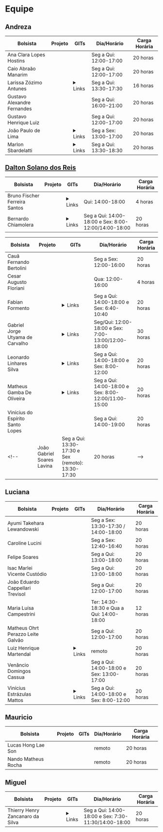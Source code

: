 # Equipe

<!-- https://furb.sharepoint.com/:x:/r/sites/tecedu-furb/_layouts/15/doc2.aspx?sourcedoc=%7B6D1E3674-9942-4869-9D75-217681BF567E%7D&file=Controle_Bolsistas.xlsx&fromShare=true&action=default&mobileredirect=true -->

## Andreza

| Bolsista                | Projeto | GITs  | Dia/Horário            | Carga Horária |
|-------------------------|---------|------|------------------------|---------------|
| Ana Clara Lopes Hostins |         |      |Seg a Qui: 12:00-17:00  | 20 horas      |
| Caio Abraão Manarim	    |         |      |Seg a Qui: 12:00-17:00  | 20 horas      |
| Larissa Zózimo Antunes  |         | <details><summary>Links</summary><a href="https://github.com/LDTTFURB/reciclou" target="_blank">reciclou</a></details>     |Seg a Qui: 13:30-17:30  | 16 horas      |
| Gustavo Alexandre Fernandes |         |      |Seg a Qui: 16:00-21:00  | 20 horas      |
| Gustavo Henrique Luiz |         |      |Seg a Qui: 12:00-17:00  | 20 horas      |
| João Paulo de Lima |         | <details><summary>Links</summary><a href="https://github.com/LDTTFURB/bugio" target="_blank">bugio</a></details>     |Seg a Sex: 13:00-17:00  | 20 horas      |
| Marlon Sbardelatti      |         |<details><summary>Links</summary><a href="https://github.com/LDTTFURB/bugio" target="_blank">bugio</a></details>      |Seg a Qui: 13:30-18:30  | 20 horas      |

## [Dalton Solano dos Reis](https://dalton-reis.github.io/dalton-reis/)

| Bolsista               | Projeto | GITs  | Dia/Horário            | Carga Horária |
|------------------------|---------|------|------------------------|---------------|
| Bruno Fischer Ferreira Santos|         |  <details><summary>Links</summary><a href="https://github.com/LDTTFURB/FurbotUnity" target="_blank">FurbotUnity</a><br><a href="https://github.com/LDTTFURB/Furbot_ArenaJogos" target="_blank">Furbot_ArenaJogos</a></details> | Qui: 14:00-18:00 | 4 horas|
| Bernardo Chiamolera    |         |  <details><summary>Links</summary><a href="https://github.com/LDTTFURB/FurbotUnity" target="_blank">FurbotUnity</a><br> <a href="https://github.com/LDTTFURB/FURBOT_Gerador" target="_blank">Furbot_Gerador</a></details>  | Seg a Qui: 14:00-18:00 e Sex: 8:00-12:00/14:00-18:00 | 20 horas |

| Bolsista               | Projeto | GITs  | Dia/Horário            | Carga Horária |
|------------------------|---------|------|------------------------|---------------|
| Cauã Fernando Bertolini      |         |       | Seg a Sex: 12:00-16:00 | 20 horas|
| Cesar Augusto Floriani       |         |       | Qua: 12:00-16:00 | 4 horas|
| Fabian Formento|         |<details><summary>Links</summary><a href="https://github.com/LDTTFURB/Furbot_ArenaJogos" target="_blank">Furbot_ArenaJogos</a></details>    | Seg a Qui: 14:00-18:00 e Sex: 6:40-10:40 | 20 horas |
| Gabriel Jorge Utyama de Carvalho|         |  <details><summary>Links</summary><a href="https://github.com/LDTTFURB/Projeto_FlorestaSC_2024" target="_blank">Projeto_FlorestaSC_2024</a></br><a href="https://github.com/LDTTFURB/Projeto_FFM_2023_Consequencias" target="_blank">Projeto_FFM_2023_Consequencias</a></details>    | Seg/Qui: 12:00-18:00 e Sex: 7:00-13:00/12:00-18:00 | 30 horas |
| Leonardo Linhares Silva|         | <details><summary>Links</summary><a href="https://github.com/LDTTFURB/Furbot_ArenaJogos" target="_blank">Furbot_ArenaJogos</a><br><a href="https://github.com/LDTTFURB/FurbotUnity" target="_blank">FurbotUnity</a><br><a href="https://github.com/LDTTFURB/ldtt-servidor" target="_blank">ldtt-servidor</a><br><a href="https://github.com/LDTTFURB/LDTT_SuperTrunfoElementar" target="_blank">LDTT_SuperTrunfoElementar</a><br><a href="https://github.com/LDTTFURB/site" target="_blank">site</a><br><a href="https://github.com/LDTTFURB/site_privado" target="_blank">site_privado</a></details> |  Seg a Qui: 14:00-18:00 e Sex: 8:00-12:00 | 20 horas |
| Matheus Gamba De Oliveira |         |<details><summary>Links</summary><a href="https://github.com/LDTTFURB/Furbot_ArenaJogos" target="_blank">Furbot_ArenaJogos</a></details>      | Seg a Qui: 14:00-18:00 e Sex: 8:00-12:00/11:00-15:00 | 20 horas |
| Vinícius do Espírito Santo Lopes |         |      | Seg a Qui: 14:00-19:00 | 20 horas |
<!--| João Gabriel Soares Lavina | Seg a Qui: 13:30-17:30 e Sex (remoto): 13:30-17:30 | 20 horas | -->

## Luciana

| Bolsista               | Projeto | GITs  | Dia/Horário            | Carga Horária |
|------------------------|---------|------|------------------------|---------------|
| Ayumi Takehara Lewandowski|         |       | Seg a Sex: 13:30-17:30  / 14:00-18:00 | 20 horas |
| Caroline Lucini|         |       | Seg a Sex: 12:40-16:40 | 20 horas |
| Felipe Soares  |         |       | Seg a Qui: 13:00-18:00 | 20 horas |
| Isac Marlei Vicente Custódio  |         |       | Seg a Qui: 13:00-18:00 | 20 horas |
| João Eduardo Cappellari Trevisol |         |       | Seg a Qui: 12:00-17:00 | 20 horas |
| Maria Luísa Campestrini |         |       | Ter: 14:30-18:30 e Qua a Qui: 14:00-18:00 | 12 horas |
| Matheus Ohrt Perazzo Leite Galvão |         |       | Seg a Qui: 12:00-17:00 | 20 horas |
| Luiz Henrique Martendal |         |<details><summary>Links</summary><a href="https://github.com/LDTTFURB/furbot-servidor" target="_blank">Furbot-Servidor</a> <br><a href="https://github.com/LDTTFURB/daex-servidor" target="_blank">DAEX-servidor</a><br><a href="https://github.com/LDTTFURB/bugio" target="_blank">Bugio</a><br><a href="https://github.com/LDTTFURB/ExpoFritz" target="_blank">ExpoFritz</a><br><a href="https://github.com/LDTTFURB/biblioteca-habitat" target="_blank">Blibioteca-Habitat</a><br><a href="https://github.com/LDTTFURB/ecosol-website" target="_blank">ecosol-website</a><br><a href="https://github.com/LDTTFURB/ecosol-service" target="_blank">ecosol-service</a></details>    | remoto | 20 horas |
| Venâncio Domingos Cassua|         |       | Seg a Qui: 14:00-18:00 e Sex: 13:00-17:00 | 20 horas |
| Vinícius Estrázulas Mattos|         |  <details><summary>Links</summary><a href="https://github.com/LDTTFURB/bugio" target="_blank">Bugio</a><br>   <a href="https://github.com/LDTTFURB/biblioteca-habitat" target="_blank">Blibioteca-Habitat</a><br> <a href="https://github.com/LDTTFURB/daex-servidor" target="_blank">DAEX-servidor</a><br> <a href="https://github.com/LDTTFURB/furbot-servidor" target="_blank">Furbot-Servidor</a><br> </a></details>  | Seg a Qui: 14:00-18:00 e Sex: 8:00-12:00 | 20 horas |

## Mauricio

| Bolsista               | Projeto | GITs  | Dia/Horário            | Carga Horária |
|------------------------|---------|------|------------------------|---------------|
| Lucas Hong Lae Son |         |      | remoto | 20 horas |
| Nando Matheus Rocha |         |      | remoto | 20 horas |

## Miguel

| Bolsista               | Projeto | GITs  | Dia/Horário            | Carga Horária |
|------------------------|---------|------|------------------------|---------------|
| Thierry Henry Zancanaro da Silva |         |  <details><summary>Links</summary><a href="https://github.com/LDTTFURB/Furbot_ArenaJogos" target="_blank">Furbot_ArenaJogos</a></details>   | Seg a Qui: 14:00-18:00 e Sex: 7:30-11:30/14:00-18:00 | 20 horas |




